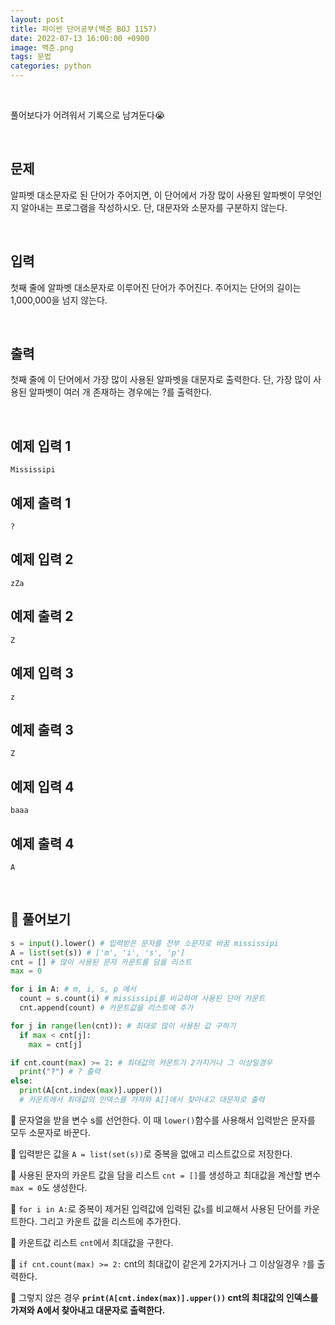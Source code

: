 ```yaml
---
layout: post
title: 파이썬 단어공부(백준 BOJ 1157)
date: 2022-07-13 16:00:00 +0900
image: 백준.png
tags: 문법
categories: python
---
```


<br>

풀어보다가 어려워서 기록으로 남겨둔다😭

<br>

## 문제

알파벳 대소문자로 된 단어가 주어지면, 이 단어에서 가장 많이 사용된 알파벳이 무엇인지 알아내는 프로그램을 작성하시오. 단, 대문자와 소문자를 구분하지 않는다.

<br>

## 입력

첫째 줄에 알파벳 대소문자로 이루어진 단어가 주어진다. 주어지는 단어의 길이는 1,000,000을 넘지 않는다.

<br>

## 출력

첫째 줄에 이 단어에서 가장 많이 사용된 알파벳을 대문자로 출력한다. 단, 가장 많이 사용된 알파벳이 여러 개 존재하는 경우에는 ?를 출력한다.

<br>

## 예제 입력 1

```
Mississipi
```

## 예제 출력 1 

```
?
```

## 예제 입력 2 

```
zZa
```

## 예제 출력 2

```
Z
```

## 예제 입력 3

```
z
```

## 예제 출력 3

```
Z
```

## 예제 입력 4

```
baaa
```

## 예제 출력 4

```
A
```

<br>

## 📝 풀어보기

``` python
s = input().lower() # 입력받은 문자를 전부 소문자로 바꿈 mississipi 
A = list(set(s)) # ['m', 'i', 's', 'p']
cnt = [] # 많이 사용된 문자 카운트를 담을 리스트
max = 0

for i in A: # m, i, s, p 에서
  count = s.count(i) # mississipi를 비교하여 사용된 단어 카운트
  cnt.append(count) # 카운트값을 리스트에 추가 

for j in range(len(cnt)): # 최대로 많이 사용된 값 구하기
  if max < cnt[j]:
    max = cnt[j]

if cnt.count(max) >= 2: # 최대값의 카운트가 2가지거나 그 이상일경우
  print("?") # ? 출력
else:
  print(A[cnt.index(max)].upper())
  # 카운트에서 최대값의 인덱스를 가져와 A[]에서 찾아내고 대문자로 출력 

```

📌 문자열을 받을 변수 s를 선언한다. 이 때 `lower()`함수를 사용해서 입력받은 문자를 모두 소문자로 바꾼다.

📌 입력받은 값을 `A = list(set(s))`로 중복을 없애고 리스트값으로 저장한다.

📌 사용된 문자의 카운트 값을 담을 리스트 `cnt = []`를 생성하고 최대값을 계산할 변수 `max = 0`도 생성한다.

📌 `for i in A:`로 중복이 제거된 입력값에 입력된 값`s`를 비교해서 사용된 단어를 카운트한다. 그리고 카운트 값을 리스트에 추가한다.

📌 카운트값 리스트 `cnt`에서 최대값을 구한다.

📌  `if cnt.count(max) >= 2:` cnt의 최대값이 같은게 2가지거나 그 이상일경우 `?`를 출력한다.

📌 그렇지 않은 경우 **`print(A[cnt.index(max)].upper())` cnt의 최대값의 인덱스를 가져와 A에서 찾아내고 대문자로 출력한다.**
